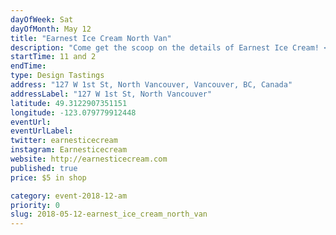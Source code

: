 ```yaml
---
dayOfWeek: Sat
dayOfMonth: May 12
title: "Earnest Ice Cream North Van"
description: "Come get the scoop on the details of Earnest Ice Cream! <br> Hear our story, learn a bit about ice cream, get the details of our North Van scoop shop design and enjoy a full tasting tour and scoop of ice cream. <br> "
startTime: 11 and 2
endTime: 
type: Design Tastings
address: "127 W 1st St, North Vancouver, Vancouver, BC, Canada"
addressLabel: "127 W 1st St, North Vancouver"
latitude: 49.3122907351151
longitude: -123.079779912448
eventUrl: 
eventUrlLabel: 
twitter: earnesticecream
instagram: Earnesticecream
website: http://earnesticecream.com
published: true
price: $5 in shop

category: event-2018-12-am
priority: 0
slug: 2018-05-12-earnest_ice_cream_north_van
---
```


